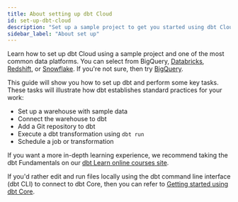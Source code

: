 ```yaml
---
title: About setting up dbt Cloud
id: set-up-dbt-cloud
description: "Set up a sample project to get you started using dbt Cloud."
sidebar_label: "About set up"
---
```


Learn how to set up dbt Cloud using a sample project and one of the most common data platforms. You can select from BigQuery, [Databricks](/docs/get-started/getting-started/getting-set-up/setting-up-databricks), [Redshift](/docs/get-started/getting-started/getting-set-up/setting-up-redshift), or [Snowflake](/docs/get-started/getting-started/getting-set-up/setting-up-snowflake). If you're not sure, then try [BigQuery](/docs/get-started/getting-started/getting-set-up/setting-up-bigquery).

This guide will show you how to set up dbt and perform some key tasks. These tasks will illustrate how dbt establishes standard practices for your work:

* Set up a warehouse with sample data
* Connect the warehouse to dbt
* Add a Git repository to dbt
* Execute a dbt transformation using `dbt run`
* Schedule a job or transformation

If you want a more in-depth learning experience, we recommend taking the dbt Fundamentals on our [dbt Learn online courses site](https://courses.getdbt.com/).

If you'd rather edit and run files locally using the dbt command line interface (dbt CLI) to connect to dbt Core, then you can refer to [Getting started using dbt Core](/docs/get-started/getting-started-dbt-core).
